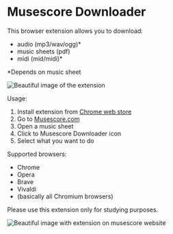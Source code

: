 # Musescore Downloader

This browser extension allows you to download:
* audio (mp3/wav/ogg)*
* music sheets (pdf)
* midi (mid/midi)*

*Depends on music sheet

<img src="https://raw.githubusercontent.com/ingui-n/musescore-downloader/master/screenshots/extension1.png" alt="Beautiful image of the extension"/>

Usage:
1. Install extension from [Chrome web store](https://chrome.google.com/webstore/detail/musescore-downloader/nnekmplngdkmmgaoinpoahbikhfiedgj)
2. Go to [Musescore.com](https://musescore.com/)
3. Open a music sheet
4. Click to Musescore Downloader icon
5. Select what you want to do

Supported browsers:
* Chrome
* Opera
* Brave
* Vivaldi
* (basically all Chromium browsers)

Please use this extension only for studying purposes.

<img src="https://raw.githubusercontent.com/ingui-n/musescore-downloader/master/screenshots/screenshot1.png" alt="Beautiful image with extension on musescore website"/>

